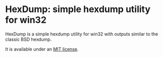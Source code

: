 HexDump: simple hexdump utility for win32
=========================================

HexDump is a simple hexdump utility for win32 with outputs similar to the
classic BSD hexdump.

It is available under an [MIT license](http://github.com/ethomson/hexdump/LICENSE).
